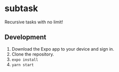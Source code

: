 # subtask
Recursive tasks with no limit!

## Development
1. Download the Expo app to your device and sign in.
2. Clone the repository.
3. `expo install`
4. `yarn start`
